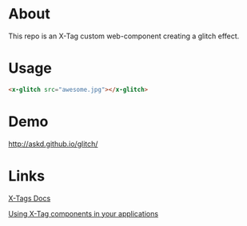 # About

This repo is an X-Tag custom web-component creating a glitch effect.

# Usage

```html
<x-glitch src="awesome.jpg"></x-glitch>
```

# Demo

http://askd.github.io/glitch/

# Links

[X-Tags Docs](http://x-tags.org/docs)

[Using X-Tag components in your applications](https://github.com/x-tag/core/wiki/Using-our-Web-Components-in-Your-Application)
